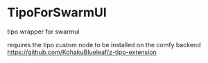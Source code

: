 # TipoForSwarmUI
tipo wrapper for swarmui

requires the tipo custom node to be installed on the comfy backend https://github.com/KohakuBlueleaf/z-tipo-extension

